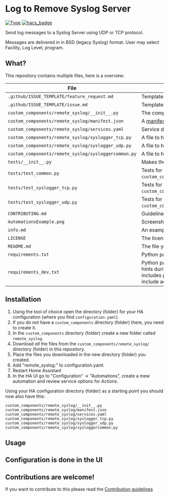 # Log to Remove Syslog Server

[![Type](https://img.shields.io/badge/Type-Custom_Component-orange.svg)](https://github.com/TheByteStuff/RemoteSyslog_Service)
[![hacs_badge](https://img.shields.io/badge/HACS-Custom-orange.svg)](https://github.com/custom-components/hacs)

Send log messages to a Syslog Server using UDP or TCP protocol.  

Messages are delivered in in BSD (legacy Syslog) format.  User may select Facility, Log Level, program.  


## What?

This repository contains multiple files, here is a overview:

File | Purpose
-- | --
`.github/ISSUE_TEMPLATE/feature_request.md` | Template for Feature Requests
`.github/ISSUE_TEMPLATE/issue.md` | Template for issues
`custom_components/remote_syslog/__init__.py` | The component file for the integration.
`custom_components/remote_syslog/manifest.json` | A [manifest file](https://developers.home-assistant.io/docs/en/creating_integration_manifest.html) for Home Assistant.
`custom_components/remote_syslog/services.yaml` | Service definitions.
`custom_components/remote_syslog/syslogger_tcp.py` | A file to hold the class for the TCP logging.
`custom_components/remote_syslog/syslogger_udp.py` | A file to hold the class for the UDP logging.
`custom_components/remote_syslog/sysloggercommon.py` | A file to hold shared classes for the entire integration.
`tests/__init__.py` | Makes the `tests` folder a module.
`tests/test_common.py` | Tests for `custom_components/remote_syslog/sysloggercommon.py`.
`tests/test_syslogger_tcp.py` | Tests for `custom_components/remote_syslog/syslogger_tcp.py`.
`tests/test_syslogger_udp.py` | Tests for `custom_components/remote_syslog/syslogger_udp.py`.
`CONTRIBUTING.md` | Guidelines on how to contribute.
`AutomationsExample.png` | Screenshot from Automations 'Call Service'.
`info.md` | An example on a info file (used by [hacs][hacs]).
`LICENSE` | The license file for the project.
`README.md` | The file you are reading now.
`requirements.txt` | Python packages used by this integration.
`requirements_dev.txt` | Python packages used to provide [IntelliSense](https://code.visualstudio.com/docs/editor/intellisense)/code hints during development of this integration, typically includes packages in `requirements.txt` but may include additional packages


## Installation


1. Using the tool of choice open the directory (folder) for your HA configuration (where you find `configuration.yaml`).
2. If you do not have a `custom_components` directory (folder) there, you need to create it.
3. In the `custom_components` directory (folder) create a new folder called `remote_syslog`.
4. Download _all_ the files from the `custom_components/remote_syslog/` directory (folder) in this repository.
5. Place the files you downloaded in the new directory (folder) you created.
6. Add "remote_syslog:" to configuration.yaml.
7. Restart Home Assistant
8. In the HA UI go to "Configuration" -> "Automations", create a mew automation and review service options for Actions.


Using your HA configuration directory (folder) as a starting point you should now also have this:

```text
custom_components/remote_syslog/__init__.py
custom_components/remote_syslog/manifest.json
custom_components/remote_syslog/services.yaml
custom_components/remote_syslog/syslogger_tcp.py
custom_components/remote_syslog/syslogger_udp.py
custom_components/remote_syslog/sysloggercommon.py
```


## Usage


## Configuration is done in the UI

<!---->

## Contributions are welcome!

If you want to contribute to this please read the [Contribution guidelines](CONTRIBUTING.md)